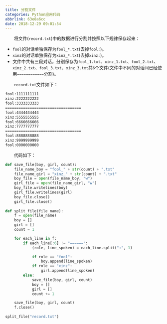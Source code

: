 ```yaml
---
title: 分割文件
categories: Python应用代码
abbrlink: 63e8a6cc
date: 2018-12-29 09:01:54
---
```

&emsp;&emsp;将文件(`record.txt`)中的数据进行分割并按照以下规律保存起来：<!--more-->

- `fool`的对话单独保存为`fool_*.txt`(去掉`fool:`)。
- `xinz`的对话单独保存为`xinz_*.txt`(去掉`xinz:`)。
- 文件中共有三段对话，分别保存为`fool_1.txt`、`xinz_1.txt`、`fool_2.txt`、`xinz_2.txt`、`fool_3.txt`、`xinz_3.txt`共`6`个文件(文件中不同的对话间已经使用`============`分割)。

&emsp;&emsp;`record.txt`文件如下：

``` bash
fool:1111111111
xinz:2222222222
fool:3333333333
==================================
fool:4444444444
xinz:5555555555
fool:6666666666
xinz:7777777777
==================================
fool:8888888888
xinz:9999999999
fool:0000000000
```

&emsp;&emsp;代码如下：

``` python
def save_file(boy, girl, count):
    file_name_boy = "fool_" + str(count) + ".txt"
    file_name_girl = "xinz_" + str(count) + ".txt"
    boy_file = open(file_name_boy, "w")
    girl_file = open(file_name_girl, "w")
    boy_file.writelines(boy)
    girl_file.writelines(girl)
    boy_file.close()
    girl_file.close()
​
def split_file(file_name):
    f = open(file_name)
    boy = []
    girl = []
    count = 1

    for each_line in f:
        if each_line[:6] != "======":
            (role, line_spoken) = each_line.split(":", 1)

            if role == "fool":
                boy.append(line_spoken)
            if role == "xinz":
                girl.append(line_spoken)
        else:
            save_file(boy, girl, count)
            boy = []
            girl = []
            count += 1

    save_file(boy, girl, count)
    f.close()
​
split_file("record.txt")
```